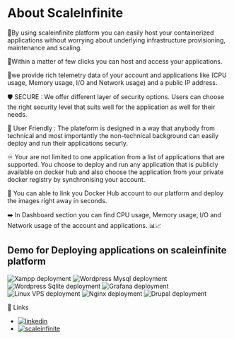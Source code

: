 # About ScaleInfinite

🔹By using scaleinfinite platform you can easily host your containerized applications without worrying about underlying infrastructure provisioning, maintenance and scaling.

🔹Within a matter of few clicks you can host and access your applications.

🔹we provide rich telemetry data of your account and applications like (CPU usage, Memory usage, I/O and Network usage) and a public IP address.

🛡️ SECURE : We offer different layer of security options. Users can choose the right security level that suits well for the application as well for their needs.

🤝 User Friendly : The plateform is designed in a way that anybody from technical and most importantly the non-technical background can easily deploy and run their applications securly.

♾️ Your are not limited to one application from a list of applications that are supported. You choose to deploy and run any application that is publicly available on docker hub and also choose the application from your private docker registry by synchronising your account.

🔗 You can able to link you Docker Hub account to our platform and deploy the images right away in seconds.

➡️ In Dashboard section you can find CPU usage, Memory usage, I/O and Network usage of the account and applications. 📊📈

## Demo for Deploying applications on scaleinfinite platform

![Xampp deployment](https://img.shields.io/badge/Xampp\_deployment-1DA1F2?style=for-the-badge\&logo=xampp\&logoColor=white) ![Wordpress Mysql deployment](https://img.shields.io/badge/Wordpress\_Mysql\_deployment-1DA1F2?style=for-the-badge\&logo=wordpress\&logoColor=white) ![Wordpress Sqlite deployment](https://img.shields.io/badge/Wordpress\_Sqlite\_deployment-1DA1F2?style=for-the-badge\&logo=wordpress\&logoColor=white) ![Grafana deployment](https://img.shields.io/badge/Grafana\_deployment-1DA1F2?style=for-the-badge\&logo=grafana\&logoColor=white) ![Linux VPS deployment](https://img.shields.io/badge/Linux\_VPS\_deployment-1DA1F2?style=for-the-badge\&logo=linux\&logoColor=white) ![Nginx deployment](https://img.shields.io/badge/Nginx\_deployment-1DA1F2?style=for-the-badge\&logo=nginx\&logoColor=white) ![Drupal deployment](https://img.shields.io/badge/Drupal\_deployment-1DA1F2?style=for-the-badge\&logo=drupal\&logoColor=white)

🔗 Links

* [![linkedin](https://img.shields.io/badge/linkedin-0A66C2?style=for-the-badge\&logo=linkedin\&logoColor=white)](https://www.linkedin.com/company/scaleinfinite/)
* [![scaleinfinite](https://img.shields.io/badge/scaleinfinite-0A66C2?style=for-the-badge\&logo=logo\&logoColor=white)](https://www.scaleinfinite.fr/)

